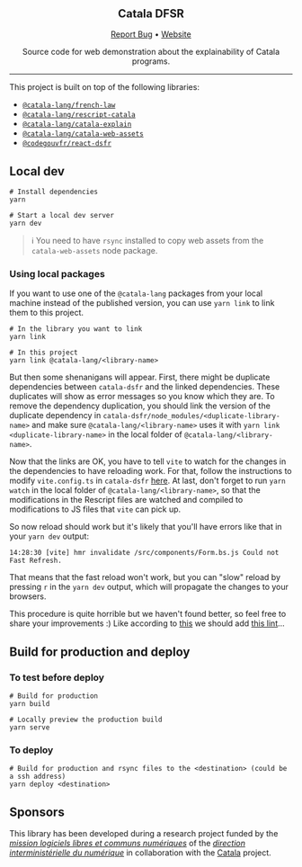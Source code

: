 <div align="center">
  <h3 align="center">
	<big>Catala DFSR</big>
  </h3>
  <p align="center">
   <a href="https://github.com/CatalaLang/catala-dsfr/issues">Report Bug</a>
   •
   <a href="https://code.gouv.fr/fr/explicabilite/catala/">Website</a>
  </p>

Source code for web demonstration about the explainability of Catala programs.

</div>

---

This project is built on top of the following libraries:

- [`@catala-lang/french-law`](https://github.com/CatalaLang/catala/tree/master/french_law/js)
- [`@catala-lang/rescript-catala`](https://github.com/CatalaLang/catala/tree/master/runtimes/rescript)
- [`@catala-lang/catala-explain`](https://github.com/CatalaLang/catala-explain)
- [`@catala-lang/catala-web-assets`](https://github.com/CatalaLang/catala-web-assets)
- [`@codegouvfr/react-dsfr`](https://github.com/codegouvfr/react-dsfr/)

## Local dev

```
# Install dependencies
yarn

# Start a local dev server
yarn dev
```

> ℹ️ You need to have `rsync` installed to copy web assets from the
> `catala-web-assets` node package.

### Using local packages

If you want to use one of the `@catala-lang` packages from your local machine
instead of the published version, you can use `yarn link` to link them to this
project.

```
# In the library you want to link
yarn link

# In this project
yarn link @catala-lang/<library-name>
```

But then some shenanigans will appear. First, there might be duplicate
dependencies between `catala-dsfr` and the linked dependencies. These duplicates
will show as error messages so you know which they are. To remove the dependency
duplication, you should link the version of the duplicate dependency in
`catala-dsfr/node_modules/<duplicate-library-name>` and make sure
`@catala-lang/<library-name>` uses it with `yarn link <duplicate-library-name>`
in the local folder of `@catala-lang/<library-name>`.

Now that the links are OK, you have to tell `vite` to watch for the changes in
the dependencies to have reloading work. For that, follow the instructions to
modify `vite.config.ts` in `catala-dsfr`
[here](https://vitejs.dev/config/server-options.html#server-watch). At last,
don't forget to run `yarn watch` in the local folder of
`@catala-lang/<library-name>`, so that the modifications in the Rescript files
are watched and compiled to modifications to JS files that `vite` can pick up.

So now reload should work but it's likely that you'll have errors like that in
your `yarn dev` output:

```
14:28:30 [vite] hmr invalidate /src/components/Form.bs.js Could not Fast Refresh.
```

That means that the fast reload won't work, but you can "slow" reload by pressing
`r` in the `yarn dev` output, which will propagate the changes to your browsers.

This procedure is quite horrible but we haven't found better, so feel free to
share your improvements :) Like according to
[this](https://github.com/vitejs/vite-plugin-react/tree/main/packages/plugin-react#consistent-components-exports)
we should add [this
lint](https://github.com/ArnaudBarre/eslint-plugin-react-refresh)...

## Build for production and deploy

### To test before deploy

```
# Build for production
yarn build

# Locally preview the production build
yarn serve
```

### To deploy

```
# Build for production and rsync files to the <destination> (could be a ssh address)
yarn deploy <destination>
```

## Sponsors

This library has been developed during a research project funded by the
[_mission logiciels libres et communs numériques_](https://www.code.gouv.fr/)
of the [_direction interministérielle du
numérique_](https://www.numerique.gouv.fr/) in collaboration with the
[Catala](https://catala-lang.org/) project.

